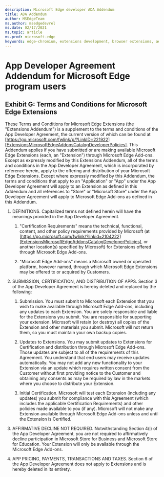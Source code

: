 ```yaml
---
description: Microsoft Edge developer ADA Addendum
title: ADA Addendum
author: MSEdgeTeam
ms.author: msedgedevrel
ms.date: 02/17/2021
ms.topic: article
ms.prod: microsoft-edge
keywords: edge-chromium, extensions development, browser extensions, addons, partner center, developer
---
```

# App Developer Agreement Addendum for Microsoft Edge program users

## Exhibit G: Terms and Conditions for Microsoft Edge Extensions

These Terms and Conditions for Microsoft Edge Extensions (the "Extensions Addendum") is a supplement to the terms and conditions of the App Developer Agreement, the current version of which can be found at [https://go.microsoft.com/fwlink/p/?LinkID=221922][ExtensionsMicrosoftEdgeAddonsCatalogDeveloperPolicies].  This Addendum applies if you have submitted or are making available Microsoft Edge Extensions (each, an "Extension") through Microsoft Edge Add-ons.  Except as expressly modified by this Extensions Addendum, all of the terms and conditions in the App Developer Agreement, which is incorporated by reference herein, apply to the offering and distribution of your Microsoft Edge Extensions.  Except where expressly modified by this Addendum, the terms and conditions that apply to an "Application" or "App" under the App Developer Agreement will apply to an Extension as defined in this Addendum and all references to "Store" or "Microsoft Store" under the App Developer Agreement will apply to Microsoft Edge Add-ons as defined in this Addendum.

1.  DEFINITIONS.  Capitalized terms not defined herein will have the meanings provided in the App Developer Agreement.

    1.  "Certification Requirements" means the technical, functional, content, and other policy requirements provided by Microsoft \(at [https://go.microsoft.com/fwlink/?linkid=2104222][ExtensionsMicrosoftEdgeAddonsCatalogDeveloperPolicies], or another location(s) specified by Microsoft\) for Extensions offered through Microsoft Edge Add-ons.

    1.  "Microsoft Edge Add-ons" means a Microsoft owned or operated platform, however named, through which Microsoft Edge Extensions may be offered to or acquired by Customers.

1.  SUBMISSION, CERTIFICATION, AND DISTRIBUTION OF APPS.  Section 3 of the App Developer Agreement is hereby deleted and replaced by the following:

    1.  Submission.  You must submit to Microsoft each Extension that you wish to make available through Microsoft Edge Add-ons, including any updates to each Extension.  You are solely responsible and liable for the Extensions you submit.  You are responsible for supporting your extension.  Microsoft will retain (or destroy) all copies of the Extension and other materials you submit.  Microsoft will not return them, so you must maintain your own backup copies.

    1.  Updates to Extensions.  You may submit updates to Extensions for Certification and distribution through Microsoft Edge Add-ons.  Those updates are subject to all of the requirements of this Agreement.  You understand that end users may receive updates automatically.  You may not add any new functionality to your Extension via an update which requires written consent from the Customer without first providing notice to the Customer and obtaining any consents as may be required by law in the markets where you choose to distribute your Extension.

    1.  Initial Certification.  Microsoft will test each Extension (including any updates) you submit for compliance with this Agreement (which includes the applicable Certification Requirements) and other policies made available to you (if any).  Microsoft will not make any Extension available through Microsoft Edge Add-ons unless and until the Extension is Certified.

1.  AFFIRMATIVE DECLINE NOT REQUIRED.  Notwithstanding Section 4(i) of the App Developer Agreement, you are not required to affirmatively decline participation in Microsoft Store for Business and Microsoft Store for Education.  Your Extension will only be available through the Microsoft Edge Add-ons.

1.  APP PRICING, PAYMENTS, TRANSACTIONS AND TAXES.  Section 6 of the App Developer Agreement does not apply to Extensions and is hereby deleted in its entirety.

<!-- links -->

[ExtensionsMicrosoftEdgeAddonsCatalogDeveloperPolicies]: ./developer-policies.md "Microsoft Edge Add-ons website developer policies | Microsoft Docs"

